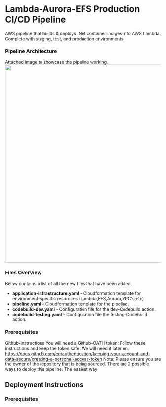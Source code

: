 # Lambda-Aurora-EFS Production CI/CD Pipeline

AWS pipeline that builds & deploys .Net container images into AWS Lambda. Complete with staging, test, and production environments. 

### Pipeline Architecture 
Attached image to showcase the pipeline working. 
<img src="https://raw.githubusercontent.com/kapooky/Upwork-Lambda-Rds-Docs/blob/main/cloudformation-parameters.png" width=640>


### Files Overview

Below contains a list of all the new files that have been added. 
- **application-infrastructure.yaml** - Cloudformation template for environment-specific resoruces (Lambda,EFS,Aurora,VPC's,etc) 
- **pipeline.yaml** - Cloudformation template for the pipeline. 
- **codebuild-dev.yaml** - Configuration file for the dev-Codebuild action.
- **codebuild-testing.yaml** -  Configuration file the testing-Codebuild action. 


### Prerequisites

Github-instructions 
You will need a Github-OATH token:
Follow these instructions and keep the token safe. We will need it later on. 
https://docs.github.com/en/authentication/keeping-your-account-and-data-secure/creating-a-personal-access-token
Note: Please ensure you are the owner of the repository that is being sourced. 
There are 2 possible ways to deploy this pipeline. The easiest way



## Deployment Instructions


### Prerequisites


